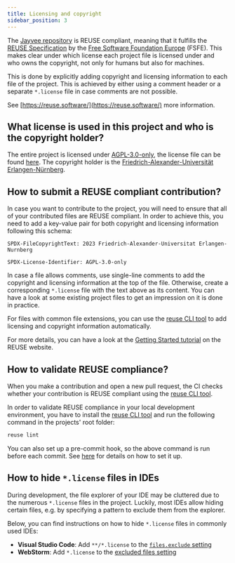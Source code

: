 ```yaml
---
title: Licensing and copyright
sidebar_position: 3
---
```


The [Jayvee repository](https://github.com/jvalue/jayvee) is REUSE compliant, meaning that it fulfills the 
[REUSE Specification](https://reuse.software/spec/) by the [Free Software Foundation Europe](https://fsfe.org/) (FSFE).
This makes clear under which license each project file is licensed under and who owns the copyright, not only for 
humans but also for machines.

This is done by explicitly adding copyright and licensing information to each file of the project. This is achieved 
by either using a comment header or a separate `*.license` file in case comments are not possible.

See [https://reuse.software/](https://reuse.software/) more information.

## What license is used in this project and who is the copyright holder?

The entire project is licensed under [AGPL-3.0-only](https://spdx.org/licenses/AGPL-3.0-only.html), the
license file can be found [here](https://github.com/jvalue/jayvee/blob/main/LICENSES/AGPL-3.0-only.txt).
The copyright holder is the [Friedrich-Alexander-Universität Erlangen-Nürnberg](https://www.fau.eu/).

## How to submit a REUSE compliant contribution?

In case you want to contribute to the project, you will need to ensure that all of your contributed files are REUSE 
compliant. In order to achieve this, you need to add a key-value pair for both copyright and licensing information 
following this schema:

```
SPDX-FileCopyrightText: 2023 Friedrich-Alexander-Universitat Erlangen-Nurnberg

SPDX-License-Identifier: AGPL-3.0-only
```

In case a file allows comments, use single-line comments to add the copyright and licensing information at the top 
of the file. Otherwise, create a corresponding `*.license` file with the text above as its content. You can have a 
look at some existing project files to get an impression on it is done in practice.

For files with common file extensions, you can use the [reuse CLI tool](https://github.com/fsfe/reuse-tool) to add 
licensing and copyright information automatically.

For more details, you can have a look at the [Getting Started tutorial](https://reuse.software/tutorial/) on the REUSE 
website.

## How to validate REUSE compliance?

When you make a contribution and open a new pull request, the CI checks whether your contribution is REUSE compliant 
using the [reuse CLI tool](https://github.com/fsfe/reuse-tool).

In order to validate REUSE compliance in your local development environment, you have to install the
[reuse CLI tool](https://github.com/fsfe/reuse-tool) and run the following command in the projects' root folder:

```bash
reuse lint
```

You can also set up a pre-commit hook, so the above command is run before each commit.
See [here](https://reuse.readthedocs.io/en/latest/readme.html#run-as-pre-commit-hook) for details on how to set it up.

## How to hide `*.license` files in IDEs

During development, the file explorer of your IDE may be cluttered due to the numerous `*.license` files in the 
project. Luckily, most IDEs allow hiding certain files, e.g. by specifying a pattern to exclude them from the 
explorer.

Below, you can find instructions on how to hide `*.license` files in commonly used IDEs:
- **Visual Studio Code**: Add `**/*.license` to the
[`files.exclude` setting](https://code.visualstudio.com/docs/getstarted/userinterface#_explorer) 
- **WebStorm**: Add `*.license` to the
[excluded files setting](https://www.jetbrains.com/help/webstorm/configuring-project-structure.html#exclude-by-pattern)
